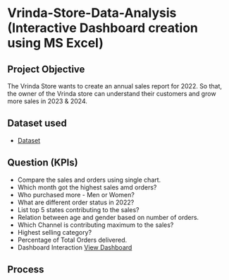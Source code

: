 # Vrinda-Store-Data-Analysis (Interactive Dashboard creation using MS Excel)
## Project Objective
The Vrinda Store wants to create an annual sales report for 2022. So that, the owner of the Vrinda store can understand their customers and grow more sales in 2023 & 2024.
## Dataset used 
- <a href="https://github.com/PinkiMurmu/Data-Analysis-Dashboard/blob/main/Vrinda%20Store%20Data%20Analysis.xlsx">Dataset</a>
## Question (KPIs)
- Compare the sales and orders using single chart.
- Which month got the highest sales amd orders?
- Who purchased more - Men or Women?
- What are different order status in 2022?
- List top 5 states contributing to the sales?
- Relation between age and gender based on number of orders.
- Which Channel is contributing maximum to the sales?
- Highest selling category?
- Percentage of Total Orders delivered.
- Dashboard Interaction <a href="https://github.com/PinkiMurmu/Data-Analysis-Dashboard/blob/main/Dashboard.png">View Dashboard</a>
## Process
